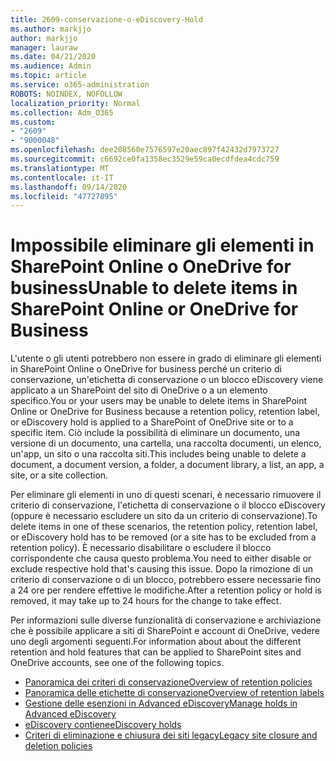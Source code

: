 ```yaml
---
title: 2609-conservazione-o-eDiscovery-Hold
ms.author: markjjo
author: markjjo
manager: lauraw
ms.date: 04/21/2020
ms.audience: Admin
ms.topic: article
ms.service: o365-administration
ROBOTS: NOINDEX, NOFOLLOW
localization_priority: Normal
ms.collection: Adm_O365
ms.custom:
- "2609"
- "9000048"
ms.openlocfilehash: dee208560e7576597e20aec897f42432d7973727
ms.sourcegitcommit: c6692ce0fa1358ec3529e59ca0ecdfdea4cdc759
ms.translationtype: MT
ms.contentlocale: it-IT
ms.lasthandoff: 09/14/2020
ms.locfileid: "47727895"
---
```

# <a name="unable-to-delete-items-in-sharepoint-online-or-onedrive-for-business"></a><span data-ttu-id="d7065-102">Impossibile eliminare gli elementi in SharePoint Online o OneDrive for business</span><span class="sxs-lookup"><span data-stu-id="d7065-102">Unable to delete items in SharePoint Online or OneDrive for Business</span></span>

<span data-ttu-id="d7065-103">L'utente o gli utenti potrebbero non essere in grado di eliminare gli elementi in SharePoint Online o OneDrive for business perché un criterio di conservazione, un'etichetta di conservazione o un blocco eDiscovery viene applicato a un SharePoint del sito di OneDrive o a un elemento specifico.</span><span class="sxs-lookup"><span data-stu-id="d7065-103">You or your users may be unable to delete items in SharePoint Online or OneDrive for Business because a retention policy, retention label, or eDiscovery hold is applied to a SharePoint of OneDrive site or to a specific item.</span></span> <span data-ttu-id="d7065-104">Ciò include la possibilità di eliminare un documento, una versione di un documento, una cartella, una raccolta documenti, un elenco, un'app, un sito o una raccolta siti.</span><span class="sxs-lookup"><span data-stu-id="d7065-104">This includes being unable to delete a document, a document version, a folder, a document library, a list, an app, a site, or a site collection.</span></span> 

<span data-ttu-id="d7065-105">Per eliminare gli elementi in uno di questi scenari, è necessario rimuovere il criterio di conservazione, l'etichetta di conservazione o il blocco eDiscovery (oppure è necessario escludere un sito da un criterio di conservazione).</span><span class="sxs-lookup"><span data-stu-id="d7065-105">To delete items in one of these scenarios, the retention policy, retention label, or eDiscovery hold has to be removed (or a site has to be excluded from a retention policy).</span></span> <span data-ttu-id="d7065-106">È necessario disabilitare o escludere il blocco corrispondente che causa questo problema.</span><span class="sxs-lookup"><span data-stu-id="d7065-106">You need to either disable or exclude respective hold that's causing this issue.</span></span> <span data-ttu-id="d7065-107">Dopo la rimozione di un criterio di conservazione o di un blocco, potrebbero essere necessarie fino a 24 ore per rendere effettive le modifiche.</span><span class="sxs-lookup"><span data-stu-id="d7065-107">After a retention policy or hold is removed, it may take up to 24 hours for the change to take effect.</span></span> 

<span data-ttu-id="d7065-108">Per informazioni sulle diverse funzionalità di conservazione e archiviazione che è possibile applicare a siti di SharePoint e account di OneDrive, vedere uno degli argomenti seguenti.</span><span class="sxs-lookup"><span data-stu-id="d7065-108">For information about about the different retention and hold features that can be applied to SharePoint sites and OneDrive accounts, see one of the following topics.</span></span>

- [<span data-ttu-id="d7065-109">Panoramica dei criteri di conservazione</span><span class="sxs-lookup"><span data-stu-id="d7065-109">Overview of retention policies</span></span>](https://docs.microsoft.com/microsoft-365/compliance/retention-policies)
- [<span data-ttu-id="d7065-110">Panoramica delle etichette di conservazione</span><span class="sxs-lookup"><span data-stu-id="d7065-110">Overview of retention labels</span></span>](https://docs.microsoft.com/microsoft-365/compliance/labels)
- [<span data-ttu-id="d7065-111">Gestione delle esenzioni in Advanced eDiscovery</span><span class="sxs-lookup"><span data-stu-id="d7065-111">Manage holds in Advanced eDiscovery</span></span>](https://docs.microsoft.com/microsoft-365/compliance/managing-holds)
- [<span data-ttu-id="d7065-112">eDiscovery contiene</span><span class="sxs-lookup"><span data-stu-id="d7065-112">eDiscovery holds</span></span>](https://docs.microsoft.com/microsoft-365/compliance/ediscovery-cases#step-4-place-content-locations-on-hold)
- [<span data-ttu-id="d7065-113">Criteri di eliminazione e chiusura dei siti legacy</span><span class="sxs-lookup"><span data-stu-id="d7065-113">Legacy site closure and deletion policies</span></span>](https://support.office.com/article/Use-policies-for-site-closure-and-deletion-A8280D82-27FD-48C5-9ADF-8A5431208BA5)